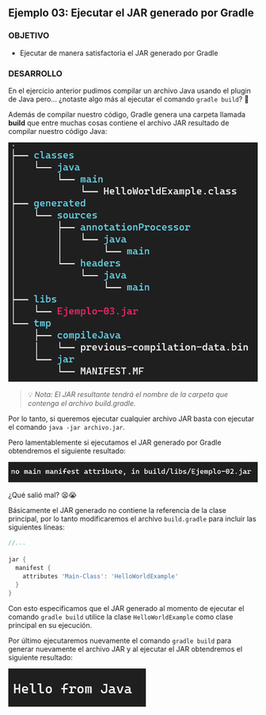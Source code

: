 ## Ejemplo 03: Ejecutar el JAR generado por Gradle

### OBJETIVO

- Ejecutar de manera satisfactoria el JAR generado por Gradle

### DESARROLLO

En el ejercicio anterior pudimos compilar un archivo Java usando el plugin de Java pero... ¿notaste algo más al ejecutar el comando `gradle build`? 🤔

Además de compilar nuestro código, Gradle genera una carpeta llamada **build** que entre muchas cosas contiene el archivo JAR resultado de compilar nuestro código Java:

![](img/ejercicio-03-tree.png)

> 💡 *Nota: El JAR resultante tendrá el nombre de la carpeta que contenga el archivo build.gradle.*

Por lo tanto, si queremos ejecutar cualquier archivo JAR basta con ejecutar el comando `java -jar archivo.jar`.

Pero lamentablemente si ejecutamos el JAR generado por Gradle obtendremos el siguiente resultado:

![](img/ejercicio-03-error.png)

¿Qué salió mal? 😫😭

Básicamente el JAR generado no contiene la referencia de la clase principal, por lo tanto modificaremos el archivo `build.gradle` para incluir las siguientes líneas:

```groovy
//...

jar {
  manifest {
    attributes 'Main-Class': 'HelloWorldExample'
  }
}
```

Con esto especificamos que el JAR generado al momento de ejecutar el comando `gradle build` utilice la clase `HelloWorldExample` como clase principal en su ejecución.

Por último ejecutaremos nuevamente el comando `gradle build` para generar nuevamente el archivo JAR y al ejecutar el JAR obtendremos el siguiente resultado:

![](img/ejercicio-03-hello.png)